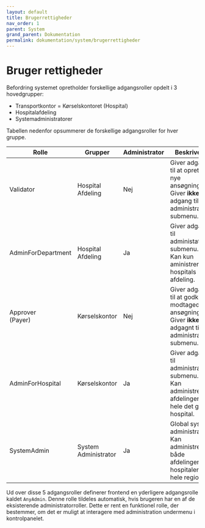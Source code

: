 ```yaml
---
layout: default
title: Brugerrettigheder
nav_order: 1
parent: System
grand_parent: Dokumentation
permalink: dokumentation/system/brugerrettigheder
---
```


# Bruger rettigheder

Befordring systemet opretholder forskellige adgangsroller opdelt i 3 hovedgrupper:

- Transportkontor = Kørselskontoret (Hospital)
- Hospitalafdeling
- Systemadministratorer

Tabellen nedenfor opsummerer de forskellige adgangsroller for hver gruppe.

| Rolle         | Grupper       | Administrator | Beskrivelse   |
| ------------- | ------------- | ------------- | ------------- |
| Validator | Hospital Afdeling  | Nej | Giver adgang til at oprette nye ansøgninger. <br />Giver **ikke** adgang til administrations submenu. |
| AdminForDepartment | Hospital Afdeling | Ja | Giver adgang til administations submenu. <br />Kan kun aministrere hospitals afdeling. |
| Approver <br />(Payer) | Kørselskontor | Nej | Giver adgang til at godkende modtagede ansøgninger. <br />Giver **ikke** adgagnt til administrations submenu. |
| AdminForHospital | Kørselskontor | Ja | Giver adgang til administrations submenu.<br />Kan administrere afdelinger for hele det givne hospital. |
| SystemAdmin | System Administrator | Ja |  Global system administrator <br />Kan administrere både afdelinger og hospitaler i hele regionen |

Ud over disse 5 adgangsroller definerer frontend en yderligere adgangsrolle kaldet `AnyAdmin`. Denne rolle tildeles automatisk, hvis
brugeren har en af de eksisterende administratorroller. Dette er rent en funktionel rolle, der bestemmer, om det er muligt at interagere med
administration undermenu i kontrolpanelet.
